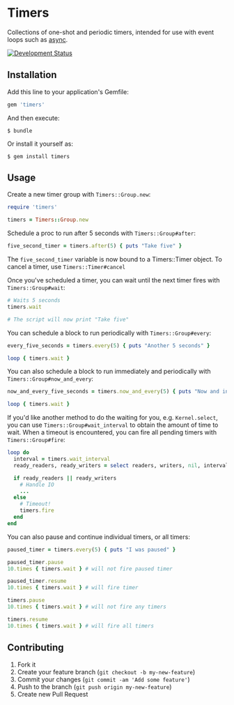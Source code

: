# Timers

Collections of one-shot and periodic timers, intended for use with event loops such as [async](https://github.com/socketry/async).

[![Development Status](https://github.com/socketry/timers/workflows/Test/badge.svg)](https://github.com/socketry/timers/actions?workflow=Test)

## Installation

Add this line to your application's Gemfile:

``` ruby
gem 'timers'
```

And then execute:

    $ bundle

Or install it yourself as:

    $ gem install timers

## Usage

Create a new timer group with `Timers::Group.new`:

``` ruby
require 'timers'

timers = Timers::Group.new
```

Schedule a proc to run after 5 seconds with `Timers::Group#after`:

``` ruby
five_second_timer = timers.after(5) { puts "Take five" }
```

The `five_second_timer` variable is now bound to a Timers::Timer object. To
cancel a timer, use `Timers::Timer#cancel`

Once you've scheduled a timer, you can wait until the next timer fires with `Timers::Group#wait`:

``` ruby
# Waits 5 seconds
timers.wait

# The script will now print "Take five"
```

You can schedule a block to run periodically with `Timers::Group#every`:

``` ruby
every_five_seconds = timers.every(5) { puts "Another 5 seconds" }

loop { timers.wait }
```

You can also schedule a block to run immediately and periodically with `Timers::Group#now_and_every`:

``` ruby
now_and_every_five_seconds = timers.now_and_every(5) { puts "Now and in another 5 seconds" }

loop { timers.wait }
```

If you'd like another method to do the waiting for you, e.g. `Kernel.select`,
you can use `Timers::Group#wait_interval` to obtain the amount of time to wait. When
a timeout is encountered, you can fire all pending timers with `Timers::Group#fire`:

``` ruby
loop do
  interval = timers.wait_interval
  ready_readers, ready_writers = select readers, writers, nil, interval

  if ready_readers || ready_writers
    # Handle IO
    ...
  else
    # Timeout!
    timers.fire
  end
end
```

You can also pause and continue individual timers, or all timers:

``` ruby
paused_timer = timers.every(5) { puts "I was paused" }

paused_timer.pause
10.times { timers.wait } # will not fire paused timer

paused_timer.resume
10.times { timers.wait } # will fire timer

timers.pause
10.times { timers.wait } # will not fire any timers

timers.resume
10.times { timers.wait } # will fire all timers
```

## Contributing

1.  Fork it
2.  Create your feature branch (`git checkout -b my-new-feature`)
3.  Commit your changes (`git commit -am 'Add some feature'`)
4.  Push to the branch (`git push origin my-new-feature`)
5.  Create new Pull Request
